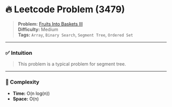 # 🔥 Leetcode Problem (3479)

> **Problem:** [Fruits Into Baskets III](https://leetcode.com/problems/fruits-into-baskets-iii/)<br />
> **Difficulty:** Medium<br/>
> **Tags:** `Array`, `Binary Search`, `Segment Tree`, `Ordered Set`

---

### ✅ Intuition

> This problem is a typical problem for segment tree.

---

### 🧪 Complexity

- **Time:** O(n log(n))
- **Space:** O(n)